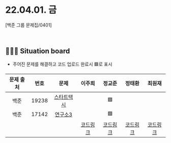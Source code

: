 # 22.04.01. 금

[백준 그룹 문제집/0401]

</br>

## 🧑🏽‍💻 Situation board
- 주어진 문제를 해결하고 코드 업로드 완료시 🟩로 표시

| 문제 출처   | 번호       | 문제      | 이주희  | 정교준  | 정태환  | 최원재  |
| :--------: | :--------: | :--------: | :--------: | :-------: | :-------: |  :-------: |
|백준|19238|[스타트택시](https://www.acmicpc.net/problem/19238)  |    |   🟩  |   |    |
|백준|17142|[연구소3](https://www.acmicpc.net/problem/17142)  |    |  🟩  |    |   |
||||  [코드링크](이주희/README.md) | [코드링크](정교준/README.md) | [코드링크](정태환/README.md) | [코드링크](최원재/README.md)  |
